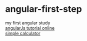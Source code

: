 # angular-first-step
my first angular study
<br>
<a href='https://mykolajkrusser.github.io/angularJS-first-step/angularJs tutorial/'>angularJs tutorial online</a>
<br>
<a href='https://mykolajkrusser.github.io/angularJS-first-step/ng-calculator/'>simple calculator</a>
